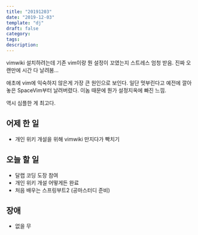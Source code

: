 ```yaml
---
title: "20191203"
date: "2019-12-03"
template: "dj"
draft: false
category: 
tags:
description:
---
```


vimwiki 설치하려는데 기존 vim이랑 뭔 설정이 꼬였는지
스트레스 엄청 받음. 진짜 오랜만에 시간 다 날려봄...

애초에 vim에 익숙하지 않은게 가장 큰 원인으로 보인다.
일단 멋부린다고 예전에 깔아놓은 SpaceVim부터 날려버렸다.
이놈 때문에 뭔가 설정지옥에 빠진 느낌.

역시 심플한 게 최고다.

## 어제 한 일

* 개인 위키 개설을 위해 vimwiki 만지다가 빡치기

## 오늘 할 일

* 달랩 코딩 도장 참여
* 개인 위키 개설 어떻게든 완료
* 처음 배우는 스프링부트2 (공마스터디 준비)

## 장애

* 없을 무
